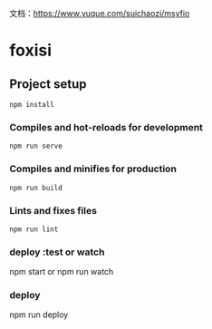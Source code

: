 文档：https://www.yuque.com/suichaozi/msyfio

# foxisi

## Project setup
```
npm install
```

### Compiles and hot-reloads for development
```
npm run serve
```

### Compiles and minifies for production
```
npm run build
```

### Lints and fixes files
```
npm run lint
```

### deploy :test or watch 
npm start
or
npm run watch

### deploy
npm run deploy
